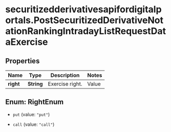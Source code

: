 # securitizedderivativesapifordigitalportals.PostSecuritizedDerivativeNotationRankingIntradayListRequestDataExercise

## Properties

Name | Type | Description | Notes
------------ | ------------- | ------------- | -------------
**right** | **String** | Exercise right. | Value | Description | | --- | --- | | put | A put option gives buyer the right, but not the obligation, to sell an asset at a specified price within a specific time period. Put is synonymous to short or bear and is used in a broader sense for products that make profits from falling underlying levels. | | call | A call option gives buyer the right, but not the obligation, to buy an asset at a specified price within a specific time period. Call is synonymous to long or bull and is used in a broader sense for products that make profits from rising underlying levels. |   | [optional] 



## Enum: RightEnum


* `put` (value: `"put"`)

* `call` (value: `"call"`)




